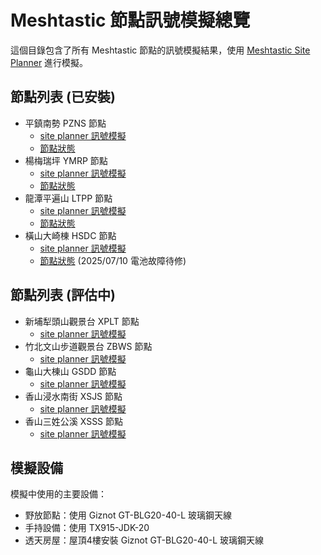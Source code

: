 # Meshtastic 節點訊號模擬總覽

這個目錄包含了所有 Meshtastic 節點的訊號模擬結果，使用 [Meshtastic Site Planner](https://site.meshtastic.org/) 進行模擬。

## 節點列表 (已安裝)

- 平鎮南勢 PZNS 節點
  - [site planner 訊號模擬](./site-planner/PZNS/index.md)
  - [節點狀態](https://meshtastic.liamcottle.net/?node_id=2956775444)
- 楊梅瑞坪 YMRP 節點
  - [site planner 訊號模擬](./site-planner/YMRP/index.md)
  - [節點狀態](https://meshtastic.liamcottle.net/?node_id=3118478962)
- 龍潭平遍山 LTPP 節點
  - [site planner 訊號模擬](./site-planner/LTPP/index.md)
  - [節點狀態](https://meshtastic.liamcottle.net/?node_id=3668276471)
- 橫山大崎棟 HSDC 節點
  - [site planner 訊號模擬](./site-planner/HSDC/index.md)
  - [節點狀態](https://meshtastic.liamcottle.net/?node_id=290719560) (2025/07/10 電池故障待修)

## 節點列表 (評估中)

- 新埔犁頭山觀景台 XPLT 節點
  - [site planner 訊號模擬](./site-planner/XPLT/index.md)
- 竹北文山步道觀景台 ZBWS 節點
  - [site planner 訊號模擬](./site-planner/ZBWS/index.md)
- 龜山大棟山 GSDD 節點
  - [site planner 訊號模擬](./site-planner/GSDD/index.md)
- 香山浸水南街 XSJS 節點
  - [site planner 訊號模擬](./site-planner/XSJS/index.md)
- 香山三姓公溪 XSSS 節點
  - [site planner 訊號模擬](./site-planner/XSSS/index.md)

## 模擬設備

模擬中使用的主要設備：
- 野放節點：使用 Giznot GT-BLG20-40-L 玻璃鋼天線
- 手持設備：使用 TX915-JDK-20
- 透天房屋：屋頂4樓安裝 Giznot GT-BLG20-40-L 玻璃鋼天線

